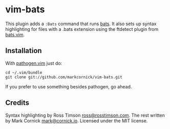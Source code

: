 # vim-bats

This plugin adds a `:Bats` command that runs [bats][bats]. It also sets up
syntax highlighting for files with a .bats extension using the ftdetect
plugin from [bats.vim][bats.vim].

## Installation

With [pathogen.vim](https://github.com/tpope/vim-pathogen) just do:

    cd ~/.vim/bundle
    git clone git://github.com/markcornick/vim-bats.git

If you prefer to use something besides pathogen, go ahead.

## Credits

Syntax highlighting by Ross Timson <ross@rosstimson.com>. The rest
written by Mark Cornick <mark@cornick.io>. Licensed under the MIT license.

[bats]: https://github.com/sstephenson/bats
[bats.vim]: http://www.vim.org/scripts/script.php?script_id=4628
